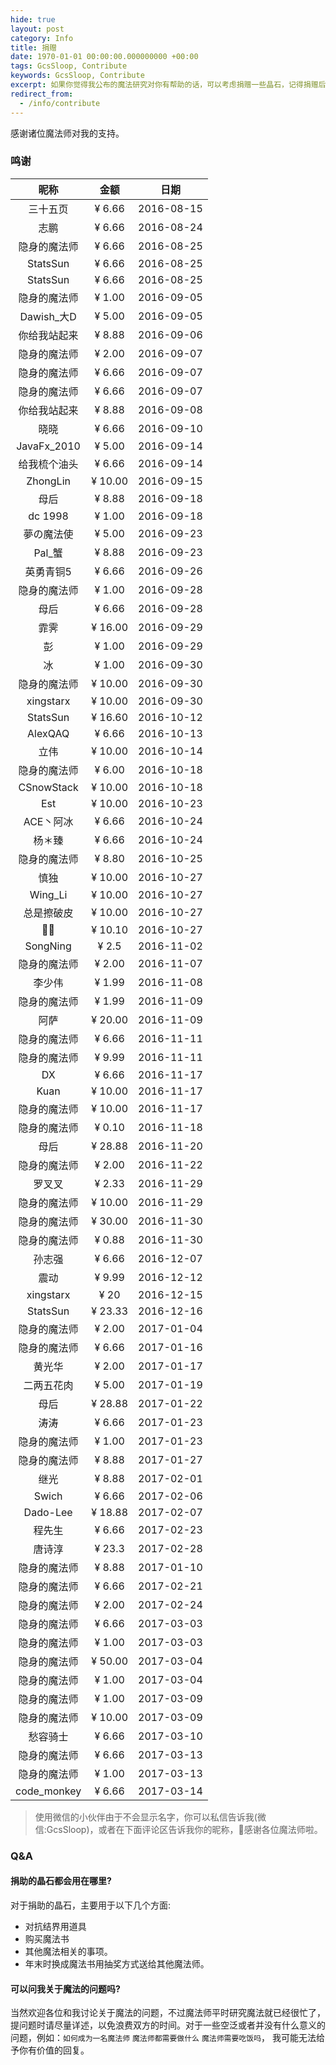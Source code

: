 ```yaml
---
hide: true
layout: post
category: Info
title: 捐赠
date: 1970-01-01 00:00:00.000000000 +00:00
tags: GcsSloop, Contribute
keywords: GcsSloop, Contribute
excerpt: 如果你觉得我公布的魔法研究对你有帮助的话，可以考虑捐赠一些晶石，记得捐赠后在留言板下面写上您的姓名或者昵称，以及可以在社交网络上找到的链接，以便将您添加到捐赠列表。
redirect_from:
  - /info/contribute
---
```


感谢诸位魔法师对我的支持。

### 鸣谢

|     昵称      |    金额    |     日期     |
| :---------: | :------: | :--------: |
|    三十五页     |  ¥ 6.66  | 2016-08-15 |
|     志鹏      |  ¥ 6.66  | 2016-08-24 |
|   隐身的魔法师    |  ¥ 6.66  | 2016-08-25 |
|  StatsSun   |  ¥ 6.66  | 2016-08-25 |
|  StatsSun   |  ¥ 6.66  | 2016-08-25 |
|   隐身的魔法师    |  ¥ 1.00  | 2016-09-05 |
|  Dawish_大D  |  ¥ 5.00  | 2016-09-05 |
|   你给我站起来    |  ¥ 8.88  | 2016-09-06 |
|   隐身的魔法师    |  ¥ 2.00  | 2016-09-07 |
|   隐身的魔法师    |  ¥ 6.66  | 2016-09-07 |
|   隐身的魔法师    |  ¥ 6.66  | 2016-09-07 |
|   你给我站起来    |  ¥ 8.88  | 2016-09-08 |
|     晓晓      |  ¥ 6.66  | 2016-09-10 |
| JavaFx_2010 |  ¥ 5.00  | 2016-09-14 |
|   给我梳个油头    |  ¥ 6.66  | 2016-09-14 |
|  ZhongLin   | ¥ 10.00  | 2016-09-15 |
|     母后      |  ¥ 8.88  | 2016-09-18 |
|   dc 1998   |  ¥ 1.00  | 2016-09-18 |
|    夢の魔法使    |  ¥ 5.00  | 2016-09-23 |
|    Pal_蟹    |  ¥ 8.88  | 2016-09-23 |
|    英勇青铜5    |  ¥ 6.66  | 2016-09-26 |
|   隐身的魔法师    |  ¥ 1.00  | 2016-09-28 |
|     母后      |  ¥ 6.66  | 2016-09-28 |
|     霏霁      | ¥ 16.00  | 2016-09-29 |
|      彭      |  ¥ 1.00  | 2016-09-29 |
|      冰      |  ¥ 1.00  | 2016-09-30 |
|   隐身的魔法师    | ¥ 10.00  | 2016-09-30 |
|  xingstarx  | ¥ 10.00  | 2016-09-30 |
|  StatsSun   | ¥ 16.60  | 2016-10-12 |
|   AlexQAQ   |  ¥ 6.66  | 2016-10-13 |
|     立伟      | ¥ 10.00  | 2016-10-14 |
|   隐身的魔法师    |  ¥ 6.00  | 2016-10-18 |
| CSnowStack  | ¥ 10.00  | 2016-10-18 |
|     Est     | ¥ 10.00  | 2016-10-23 |
|   ACE丶阿冰    |  ¥ 6.66  | 2016-10-24 |
|     杨＊臻     |  ¥ 6.66  | 2016-10-24 |
|   隐身的魔法师    |  ¥ 8.80  | 2016-10-25 |
|     慎独      | ¥ 10.00  | 2016-10-27 |
|   Wing_Li   | ¥ 10.00  | 2016-10-27 |
|    总是擦破皮    | ¥ 10.00  | 2016-10-27 |
|    🌱🌱     | ¥ 10.10  | 2016-10-27 |
|  SongNing   |  ¥ 2.5   | 2016-11-02 |
|   隐身的魔法师    |  ¥ 2.00  | 2016-11-07 |
|     李少伟     |  ¥ 1.99  | 2016-11-08 |
|   隐身的魔法师    |  ¥ 1.99  | 2016-11-09 |
|     阿萨      | ¥ 20.00  | 2016-11-09 |
|   隐身的魔法师    |  ¥ 6.66  | 2016-11-11 |
|   隐身的魔法师    |  ¥ 9.99  | 2016-11-11 |
|     DX      |  ¥ 6.66  | 2016-11-17 |
|    Kuan     | ¥ 10.00  | 2016-11-17 |
|   隐身的魔法师    | ¥ 10.00  | 2016-11-17 |
|   隐身的魔法师    |  ¥ 0.10  | 2016-11-18 |
|     母后      | ¥ 28.88  | 2016-11-20 |
|   隐身的魔法师    |  ¥ 2.00  | 2016-11-22 |
|     罗叉叉     |  ¥ 2.33  | 2016-11-29 |
|   隐身的魔法师    | ¥ 10.00  | 2016-11-29 |
|   隐身的魔法师    | ¥ 30.00  | 2016-11-30 |
|   隐身的魔法师    |  ¥ 0.88  | 2016-11-30 |
|     孙志强     |  ¥ 6.66  | 2016-12-07 |
|     震动      |  ¥ 9.99  | 2016-12-12 |
|  xingstarx  |   ¥ 20   | 2016-12-15 |
|  StatsSun   | ¥ 23.33  | 2016-12-16 |
|   隐身的魔法师    |  ¥ 2.00  | 2017-01-04 |
|   隐身的魔法师    |  ¥ 6.66  | 2017-01-16 |
|     黄光华     |  ¥ 2.00  | 2017-01-17 |
|    二两五花肉    |  ¥ 5.00  | 2017-01-19 |
|     母后      | ¥  28.88 | 2017-01-22 |
|     涛涛      |  ¥ 6.66  | 2017-01-23 |
|   隐身的魔法师    |  ¥ 1.00  | 2017-01-23 |
|   隐身的魔法师    |  ¥ 8.88  | 2017-01-27 |
|     继光      |  ¥ 8.88  | 2017-02-01 |
|    Swich    |  ¥ 6.66  | 2017-02-06 |
|  Dado-Lee   | ¥ 18.88  | 2017-02-07 |
|     程先生     |  ¥ 6.66  | 2017-02-23 |
|     唐诗淳     |  ¥ 23.3  | 2017-02-28 |
|   隐身的魔法师    |  ¥ 8.88  | 2017-01-10 |
|   隐身的魔法师    |  ¥ 6.66  | 2017-02-21 |
|   隐身的魔法师    |  ¥ 2.00  | 2017-02-24 |
|   隐身的魔法师    |  ¥ 6.66  | 2017-03-03 |
|   隐身的魔法师    |  ¥ 1.00  | 2017-03-03 |
|   隐身的魔法师    | ¥ 50.00  | 2017-03-04 |
|   隐身的魔法师    |  ¥ 1.00  | 2017-03-04 |
|   隐身的魔法师    |  ¥ 1.00  | 2017-03-09 |
|   隐身的魔法师    | ¥ 10.00  | 2017-03-09 |
|    愁容骑士     |  ¥ 6.66  | 2017-03-10 |
|   隐身的魔法师    |  ¥ 6.66  | 2017-03-13 |
|   隐身的魔法师    |  ¥ 1.00  | 2017-03-13 |
| code_monkey |  ¥ 6.66  | 2017-03-14 |



>使用微信的小伙伴由于不会显示名字，你可以私信告诉我(微信:GcsSloop)，或者在下面评论区告诉我你的昵称，🙏感谢各位魔法师啦。



### Q&A

#### 捐助的晶石都会用在哪里?

对于捐助的晶石，主要用于以下几个方面:

* 对抗结界用道具
* 购买魔法书
* 其他魔法相关的事项。
* 年末时换成魔法书用抽奖方式送给其他魔法师。



#### 可以问我关于魔法的问题吗?

当然欢迎各位和我讨论关于魔法的问题，不过魔法师平时研究魔法就已经很忙了，提问题时请尽量详述，以免浪费双方的时间。对于一些空泛或者并没有什么意义的问题，例如：`如何成为一名魔法师` `魔法师都需要做什么` `魔法师需要吃饭吗`， 我可能无法给予你有价值的回复。

